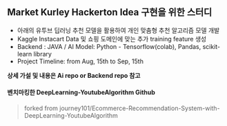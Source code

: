 ## Market Kurley Hackerton Idea 구현을 위한 스터디
- 아래의 유투브 딥러닝 추천 모델을 활용하여 개인 맞춤형 추천 알고리즘 모델 개발
- Kaggle Instacart Data 및 쇼핑 도메인에 맞는 추가 training feature 생성
- Backend : JAVA / AI Model: Python - Tensorflow(colab), Pandas, scikit-learn library
- Project Timeline: from Aug, 15th to Sep, 15th


**상세 가설 및 내용은 Ai repo or Backend repo 참고**


#### 벤치마킹한 DeepLearning-YoutubeAlgorithm Github
> forked from journey101/Ecommerce-Recommendation-System-with-DeepLearning-YoutubeAlgorithm

